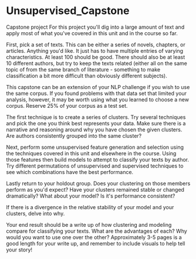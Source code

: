 # Unsupervised_Capstone
 
Capstone project
For this project you'll dig into a large amount of text and apply most of what you've covered in this unit and in the course so far.

First, pick a set of texts. This can be either a series of novels, chapters, or articles. Anything you'd like. It just has to have multiple entries of varying characteristics. At least 100 should be good. There should also be at least 10 different authors, but try to keep the texts related (either all on the same topic of from the same branch of literature - something to make classification a bit more difficult than obviously different subjects).

This capstone can be an extension of your NLP challenge if you wish to use the same corpus. If you found problems with that data set that limited your analysis, however, it may be worth using what you learned to choose a new corpus. Reserve 25% of your corpus as a test set.

The first technique is to create a series of clusters. Try several techniques and pick the one you think best represents your data. Make sure there is a narrative and reasoning around why you have chosen the given clusters. Are authors consistently grouped into the same cluster?

Next, perform some unsupervised feature generation and selection using the techniques covered in this unit and elsewhere in the course. Using those features then build models to attempt to classify your texts by author. Try different permutations of unsupervised and supervised techniques to see which combinations have the best performance.

Lastly return to your holdout group. Does your clustering on those members perform as you'd expect? Have your clusters remained stable or changed dramatically? What about your model? Is it's performance consistent?

If there is a divergence in the relative stability of your model and your clusters, delve into why.

Your end result should be a write up of how clustering and modeling compare for classifying your texts. What are the advantages of each? Why would you want to use one over the other? Approximately 3-5 pages is a good length for your write up, and remember to include visuals to help tell your story!
